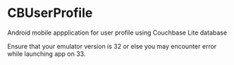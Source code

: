 # CBUserProfile
 Android mobile appplication for user profile using Couchbase Lite database

Ensure that your emulator version is 32 or else you may encounter error while launching app on 33.
